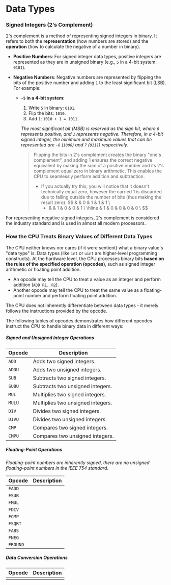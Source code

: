 # Data Types

### Signed Integers (2's Complement)

2's complement is a method of representing signed integers in binary. It refers to both the **representation** (how numbers are stored) and the **operation** (how to calculate the negative of a number in binary).

* **Positive Numbers**: For signed integer data types, positive integers are represented as they are in unsigned binary (e.g., `5` in a 4-bit system: `0101`).

* **Negative Numbers**: Negative numbers are represented by flipping the bits of the positive number and adding `1` to the least significant bit (LSB). For example:

  * **`-5` in a 4-bit system:**

    1. Write `5` in binary: `0101`.
    2. Flip the bits: `1010`.
    3. Add `1`: `1010 + 1 = 1011`.

    *The most significant bit (MSB) is reserved as the sign bit, where `0` represents positive, and `1` represents negative. Therefore, in a 4-bit signed integer, the minimum and maximum values that can be represented are `-8` (`1000`) and `7` (`0111`) respectively.*

    > Flipping the bits in 2's complement creates the binary "one's complement", and adding 1 ensures the correct negative equivalent by making the sum of a positive number and its 2's complement equal zero in binary arithmetic. This enables the CPU to seamlessly perform addition and subtraction.
    >
    > * If you actually try this, you will notice that it doesn't technically equal zero, however the carried 1 is discarded due to falling outside the number of bits (thus making the result zero).
    >   $$
    >   & & 0 & 1 & 1 & 1 \\
    >   + & & 1 & 0 & 0 & 1 \\
    >   \hline
    >     & 1 & 0 & 0 & 0 & 0 \\
    >   $$

For representing negative signed integers, 2's complement is considered the industry standard and is used in almost all modern processors.

### How the CPU Treats Binary Values of Different Data Types

The CPU neither knows nor cares (if it were sentient) what a binary value's "data type" is. Data types (like `int` or `uint` are higher-level programming constructs). At the hardware level, the CPU processes binary bits **based on the rules of the specified operation (opcodes)**, such as signed integer arithmetic or floating point addition.

* An opcode may tell the CPU to treat a value as an integer and perform addition (`ADD R1, R2`).
* Another opcode may tell the CPU to treat the same value as a floating-point number and perform floating point addition.

The CPU does not inherently differentiate between data types - it merely follows the instructions provided by the opcode.

The following tables of opcodes demonstrates how different opcodes instruct the CPU to handle binary data in different ways:

##### Signed and Unsigned Integer Operations

| Opcode | Description                       |
| ------ | --------------------------------- |
| `ADD`  | Adds two signed integers.         |
| `ADDU` | Adds two unsigned integers.       |
| `SUB`  | Subtracts two signed integers.    |
| `SUBU` | Subtracts two unsigned integers.  |
| `MUL`  | Multiplies two signed integers.   |
| `MULU` | Multiplies two unsigned integers. |
| `DIV`  | Divides two signed integers.      |
| `DIVU` | Divides two unsigned integers.    |
| `CMP`  | Compares two signed integers.     |
| `CMPU` | Compares two unsigned integers.   |

##### Floating-Point Operations

*Floating-point numbers are inherently signed, there are no unsigned floating-point numbers in the IEEE 754 standard*.

| Opcode   | Description |
| -------- | ----------- |
| `FADD`   |             |
| `FSUB`   |             |
| `FMUL`   |             |
| `FDIV`   |             |
| `FCMP`   |             |
| `FSQRT`  |             |
| `FABS`   |             |
| `FNEG`   |             |
| `FROUND` |             |

##### Data Conversion Operations

| Opcode | Description |
| ------ | ----------- |
|        |             |

















